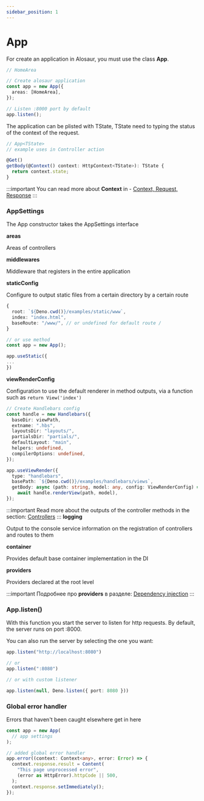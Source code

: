 ```yaml
---
sidebar_position: 1
---
```


# App

For create an application in Alosaur, you must use the class **App**.

```ts
// HomeArea

// Create alosaur application
const app = new App({
  areas: [HomeArea],
});

// Listen :8000 port by default
app.listen();
```

The application can be plisted with TState, TState need to typing the status of the context of the request.

```ts
// App<TState> 
// example uses in Controller action

@Get()
getBody(@Context() context: HttpContext<TState>): TState {
  return context.state;
}
```

:::important
You can read more about **Context** in - [Context, Request, Response](/docs/basics/context)
:::

### AppSettings

The App constructor takes the AppSettings interface

**areas**

Areas of controllers

**middlewares**

Middleware that registers in the entire application

**staticConfig**

Configure to output static files from a certain directory by a certain route

```ts
{
  root: `${Deno.cwd()}/examples/static/www`,
  index: "index.html",
  baseRoute: "/www/", // or undefined for default route /
} 

// or use method
const app = new App();

app.useStatic({
...
})
```

**viewRenderConfig**

Configuration to use the default renderer in method outputs, via a function such as `return View('index')`

```ts
// Create Handlebars config
const handle = new Handlebars({
  baseDir: viewPath,
  extname: ".hbs",
  layoutsDir: "layouts/",
  partialsDir: "partials/",
  defaultLayout: "main",
  helpers: undefined,
  compilerOptions: undefined,
});

app.useViewRender({
  type: "handlebars",
  basePath: `${Deno.cwd()}/examples/handlebars/views`,
  getBody: async (path: string, model: any, config: ViewRenderConfig) =>
    await handle.renderView(path, model),
});
```

:::important
Read more about the outputs of the controller methods in the section: [Controllers](/docs/basics/controllers)
:::
**logging**

Output to the console service information on the registration of controllers and routes to them

**container**

Provides default base container implementation in the DI 

**providers**

Providers declared at the root level

:::important
Подробнее про **providers** в разделе: [Dependency injection](/docs/basics/di)
:::

### App.listen()

With this function you start the server to listen for http requests. By default, the server runs on port :8000.

You can also run the server by selecting the one you want:
```ts
app.listen("http://localhost:8080") 

// or 
app.listen(":8080")

// or with custom listener

app.listen(null, Deno.listen({ port: 8080 }))
```

### Global error handler

Errors that haven't been caught elsewhere get in here

```ts
const app = new App(
  // app settings
);

// added global error handler
app.error((context: Context<any>, error: Error) => {
  context.response.result = Content(
    "This page unprocessed error",
    (error as HttpError).httpCode || 500,
  );
  context.response.setImmediately();
});
```